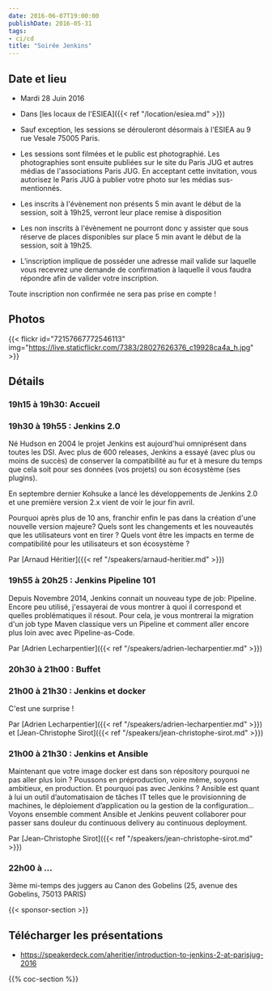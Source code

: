 ```yaml
---
date: 2016-06-07T19:00:00
publishDate: 2016-05-31
tags:
- ci/cd
title: "Soirée Jenkins"
---
```


## Date et lieu

- Mardi 28 Juin 2016
- Dans [les locaux de l'ESIEA]({{< ref "/location/esiea.md" >}})

- Sauf exception, les sessions se dérouleront désormais à l'ESIEA au 9 rue Vesale 75005 Paris.
- Les sessions sont filmées et le public est photographié. Les photographies sont ensuite publiées sur le site du Paris JUG et autres médias de l'associations Paris JUG. En acceptant cette invitation, vous autorisez le Paris JUG à publier votre photo sur les médias sus-mentionnés.
- Les inscrits à l'évènement non présents 5 min avant le début de la session, soit à 19h25, verront leur place remise à disposition
- Les non inscrits à l'évènement ne pourront donc y assister que sous réserve de places disponibles sur place 5 min avant le début de la session, soit à 19h25.
- L’inscription implique de posséder une adresse mail valide sur laquelle vous recevrez une demande de confirmation à laquelle il vous faudra répondre afin de valider votre inscription.

Toute inscription non confirmée ne sera pas prise en compte !


## Photos

{{< flickr id="72157667772546113" img="https://live.staticflickr.com/7383/28027626376_c19928ca4a_h.jpg" >}}


## Détails

### 19h15 à 19h30: Accueil

### 19h30 à 19h55 : Jenkins 2.0

Né Hudson en 2004 le projet Jenkins est aujourd'hui omniprésent dans toutes les DSI. Avec plus de 600 releases, Jenkins a essayé (avec plus ou moins de succès) de conserver la compatibilité au fur et à mesure du temps que cela soit pour ses données (vos projets) ou son écosystème (ses plugins).

En septembre dernier Kohsuke a lancé les développements de Jenkins 2.0 et une première version 2.x vient de voir le jour fin avril.

Pourquoi après plus de 10 ans, franchir enfin le pas dans la création d'une nouvelle version majeure?
Quels sont les changements et les nouveautés que les utilisateurs vont en tirer ?
Quels vont être les impacts en terme de compatibilité pour les utilisateurs et son écosystème ?

Par [Arnaud Héritier]({{< ref "/speakers/arnaud-heritier.md" >}})


### 19h55 à 20h25 : Jenkins Pipeline 101

Depuis Novembre 2014, Jenkins connait un nouveau type de job: Pipeline. Encore peu utilisé, j'essayerai de vous montrer à quoi il correspond et quelles problématiques il résout. Pour cela, je vous montrerai la migration d'un job type Maven classique vers un Pipeline et comment aller encore plus loin avec avec Pipeline-as-Code.

Par [Adrien Lecharpentier]({{< ref "/speakers/adrien-lecharpentier.md" >}})


### 20h30 à 21h00 : Buffet


### 21h00 à 21h30 : Jenkins et docker

C'est une surprise !

Par [Adrien Lecharpentier]({{< ref "/speakers/adrien-lecharpentier.md" >}}) et [Jean-Christophe Sirot]({{< ref "/speakers/jean-christophe-sirot.md" >}})

### 21h00 à 21h30 : Jenkins et Ansible

Maintenant que votre image docker est dans son répository pourquoi ne pas aller plus loin ? Poussons en préproduction, voire même, soyons ambitieux, en production. Et pourquoi pas avec Jenkins ? Ansible est quant à lui un outil d’automatisaion de tâches IT telles que le provisionning de machines, le déploiement d’application ou la gestion de la configuration… Voyons ensemble comment Ansible et Jenkins peuvent collaborer pour passer sans douleur du continuous delivery au continuous deployment.

Par [Jean-Christophe Sirot]({{< ref "/speakers/jean-christophe-sirot.md" >}})


### 22h00 à ...

3ème mi-temps des juggers au Canon des Gobelins (25, avenue des Gobelins, 75013 PARIS)

{{< sponsor-section >}}

## Télécharger les présentations

- https://speakerdeck.com/aheritier/introduction-to-jenkins-2-at-parisjug-2016

{{% coc-section %}}
